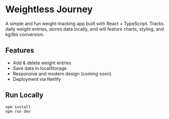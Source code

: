 # Weightless Journey

A simple and fun weight-tracking app built with React + TypeScript. Tracks daily weight entries, stores data locally, and will feature charts, styling, and kg/lbs conversion.

## Features
- Add & delete weight entries
- Save data in localStorage
- Responsive and modern design (coming soon)
- Deployment via Netlify

## Run Locally

```bash
npm install
npm run dev

